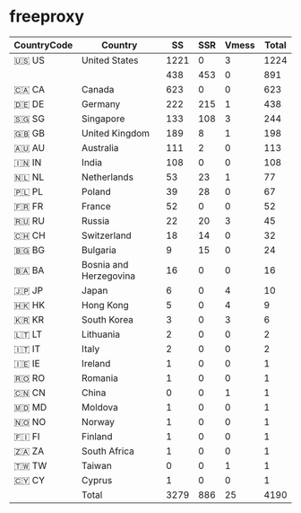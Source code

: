 # freeproxy

|CountryCode|Country|SS|SSR|Vmess|Total|
|  ----  | ----  |  ----  | ----  |  ----  | ----  |
|🇺🇸 US|United States|1221|0|3|1224|
| ||438|453|0|891|
|🇨🇦 CA|Canada|623|0|0|623|
|🇩🇪 DE|Germany|222|215|1|438|
|🇸🇬 SG|Singapore|133|108|3|244|
|🇬🇧 GB|United Kingdom|189|8|1|198|
|🇦🇺 AU|Australia|111|2|0|113|
|🇮🇳 IN|India|108|0|0|108|
|🇳🇱 NL|Netherlands|53|23|1|77|
|🇵🇱 PL|Poland|39|28|0|67|
|🇫🇷 FR|France|52|0|0|52|
|🇷🇺 RU|Russia|22|20|3|45|
|🇨🇭 CH|Switzerland|18|14|0|32|
|🇧🇬 BG|Bulgaria|9|15|0|24|
|🇧🇦 BA|Bosnia and Herzegovina|16|0|0|16|
|🇯🇵 JP|Japan|6|0|4|10|
|🇭🇰 HK|Hong Kong|5|0|4|9|
|🇰🇷 KR|South Korea|3|0|3|6|
|🇱🇹 LT|Lithuania|2|0|0|2|
|🇮🇹 IT|Italy|2|0|0|2|
|🇮🇪 IE|Ireland|1|0|0|1|
|🇷🇴 RO|Romania|1|0|0|1|
|🇨🇳 CN|China|0|0|1|1|
|🇲🇩 MD|Moldova|1|0|0|1|
|🇳🇴 NO|Norway|1|0|0|1|
|🇫🇮 FI|Finland|1|0|0|1|
|🇿🇦 ZA|South Africa|1|0|0|1|
|🇹🇼 TW|Taiwan|0|0|1|1|
|🇨🇾 CY|Cyprus|1|0|0|1|
||Total|3279|886|25|4190|
